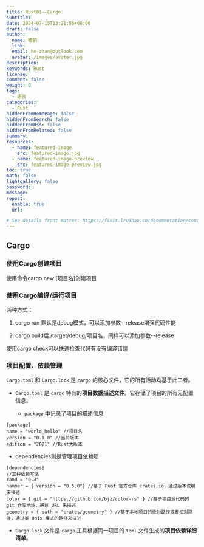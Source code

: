 ```yaml
---
title: Rust01——Cargo
subtitle:
date: 2024-07-15T13:21:56+08:00
draft: false
author:
  name: 瞻鹤
  link:
  email: he-zhan@outlook.com
  avatar: /images/avatar.jpg
description:
keywords: Rust
license:
comment: false
weight: 0
tags:
  - 语言
categories:
  - Rust
hiddenFromHomePage: false
hiddenFromSearch: false
hiddenFromRss: false
hiddenFromRelated: false
summary:
resources:
  - name: featured-image
    src: featured-image.jpg
  - name: featured-image-preview
    src: featured-image-preview.jpg
toc: true
math: false
lightgallery: false
password:
message:
repost:
  enable: true
  url:

# See details front matter: https://fixit.lruihao.cn/documentation/content-management/introduction/#front-matter
---
```


<!--more-->	

## Cargo

### 使用Cargo创建项目
使用命令cargo new [项目名]创建项目
### 使用Cargo编译/运行项目

两种方式：

1. cargo run 默认是debug模式，可以添加参数--release增强代码性能

2. cargo build后./target/debug/项目名，同样可以添加参数--release

使用cargo check可以快速检查代码有没有编译错误


### 项目配置、依赖管理

`Cargo.toml` 和 `Cargo.lock` 是 `cargo` 的核心文件，它的所有活动均基于此二者。

- `Cargo.toml` 是 `cargo` 特有的**项目数据描述文件**。它存储了项目的所有元配置信息。

  - `package` 中记录了项目的描述信息

~~~ 
[package]
name = "world_hello" //项目名
version = "0.1.0" //当前版本
edition = "2021" //Rust大版本
~~~
  - dependencies则是管理项目依赖项
~~~
[dependencies] 
//三种依赖写法
rand = "0.3"
hammer = { version = "0.5.0"} //基于 Rust 官方仓库 crates.io，通过版本说明来描述
color = { git = "https://github.com/bjz/color-rs" } //基于项目源代码的 git 仓库地址，通过 URL 来描述
geometry = { path = "crates/geometry" } //基于本地项目的绝对路径或者相对路径，通过类 Unix 模式的路径来描述
~~~
- `Cargo.lock` 文件是 `cargo` 工具根据同一项目的 `toml` 文件生成的**项目依赖详细清单**。

  
